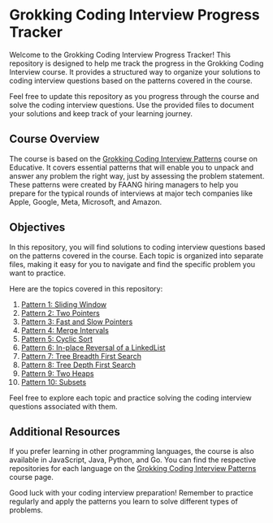 # Grokking Coding Interview Progress Tracker

Welcome to the Grokking Coding Interview Progress Tracker! This repository is designed to help me track the progress in the Grokking Coding Interview course. It provides a structured way to organize your solutions to coding interview questions based on the patterns covered in the course.

Feel free to update this repository as you progress through the course and solve the coding interview questions. Use the provided files to document your solutions and keep track of your learning journey.

## Course Overview

The course is based on the [Grokking Coding Interview Patterns](https://www.educative.io/courses/grokking-coding-interview-patterns-cpp) course on Educative. It covers essential patterns that will enable you to unpack and answer any problem the right way, just by assessing the problem statement. These patterns were created by FAANG hiring managers to help you prepare for the typical rounds of interviews at major tech companies like Apple, Google, Meta, Microsoft, and Amazon.

## Objectives

In this repository, you will find solutions to coding interview questions based on the patterns covered in the course. Each topic is organized into separate files, making it easy for you to navigate and find the specific problem you want to practice.

Here are the topics covered in this repository:

1. [Pattern 1: Sliding Window](./sliding-window.md)
2. [Pattern 2: Two Pointers]( /TwoPointers/two-pointers.md)
3. [Pattern 3: Fast and Slow Pointers](./fast-slow-pointers.md)
4. [Pattern 4: Merge Intervals](./merge-intervals.md)
5. [Pattern 5: Cyclic Sort](./cyclic-sort.md)
6. [Pattern 6: In-place Reversal of a LinkedList](./in-place-reversal-of-a-linkedlist.md)
7. [Pattern 7: Tree Breadth First Search](./tree-breadth-first-search.md)
8. [Pattern 8: Tree Depth First Search](./tree-depth-first-search.md)
9. [Pattern 9: Two Heaps](./two-heaps.md)
10. [Pattern 10: Subsets](./subsets.md)

Feel free to explore each topic and practice solving the coding interview questions associated with them.

## Additional Resources

If you prefer learning in other programming languages, the course is also available in JavaScript, Java, Python, and Go. You can find the respective repositories for each language on the [Grokking Coding Interview Patterns](https://www.educative.io/courses/grokking-coding-interview-patterns-cpp) course page.

Good luck with your coding interview preparation! Remember to practice regularly and apply the patterns you learn to solve different types of problems.
